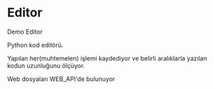 # Editor
Demo Editor

Python kod editörü.

Yapılan her(muhtemelen) işlemi kaydediyor ve belirli aralıklarla yazılan kodun uzunluğunu ölçüyor.

Web dosyaları WEB_API'de bulunuyor
